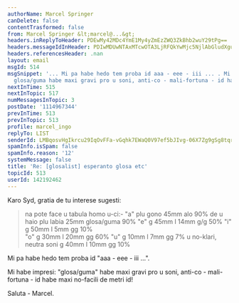 ```yaml
---
authorName: Marcel Springer
canDelete: false
contentTrasformed: false
from: Marcel Springer &lt;marcel@...&gt;
headers.inReplyToHeader: PDEwMy42MDc4YmE1My4yZmEzZWQ3ZkBhb2wuY29tPg==
headers.messageIdInHeader: PDIwMDUwNTAxMTcwOTA3LjRFQkYwMjc5NjlAbGludXgubG9jYWw+
headers.referencesHeader: .nan
layout: email
msgId: 514
msgSnippet: '... Mi pa habe hedo tem proba id aaa - eee - iii ... . Mi habe impresi:
  glosa/guma habe maxi gravi pro u soni, anti-co - mali-fortuna - id habe maxi'
nextInTime: 515
nextInTopic: 517
numMessagesInTopic: 3
postDate: '1114967344'
prevInTime: 513
prevInTopic: 513
profile: marcel_ingo
replyTo: LIST
senderId: LMBqosvHgIkrcu29IqOvFFa-vGqhk7EWaQ0V97ef5bJIvg-06X7Zg9gSg8tqr8LLZy28JkI8VKcxpnUEjJq1lb4kAfs2qAULgX9KAQ
spamInfo.isSpam: false
spamInfo.reason: '12'
systemMessage: false
title: 'Re: [glosalist] esperanto glosa etc'
topicId: 513
userId: 142192462
---
```



Karo Syd, gratia de tu interese sugesti: 

 > na pote face u tabula homo u-ci:-
 > "a" plu gono   45mm alo 90% de u haio
 >     plu labia  25mm
 >     glosa/guma 90%
 > "e" g   45mm
 >     l   14mm
 >     g/g 50%
 > "i" g   50mm
 >     l   5mm
 >     gg  10%  
 > "o" g   30mm 
 >     l   20mm 
 >     gg  60%
 > "u" g   10mm 
 >     l   7mm 
 >     gg  7%
 > u no-klari, neutra soni     g 40mm 
 >     l   10mm 
 >     gg  10%

Mi pa habe hedo tem proba id "aaa - eee - iii ...". 

Mi habe impresi: 
"glosa/guma" habe maxi gravi pro u soni, 
anti-co - mali-fortuna - id habe maxi no-facili de metri id! 

Saluta - Marcel. 



